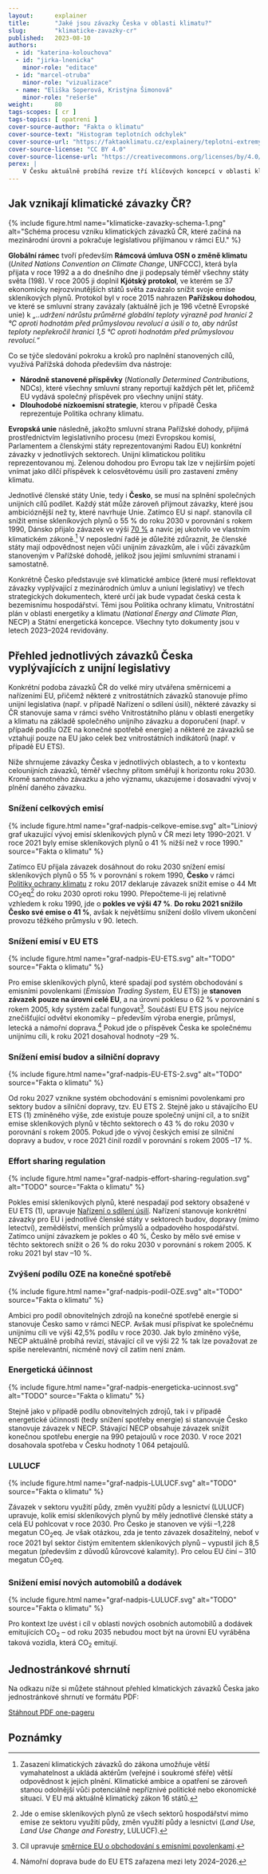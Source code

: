 ```yaml
---
layout:      explainer
title:       "Jaké jsou závazky Česka v oblasti klimatu?"
slug:        "klimaticke-zavazky-cr"
published:   2023-08-10
authors:
  - id: "katerina-kolouchova"
  - id: "jirka-lnenicka"
    minor-role: "editace"
  - id: "marcel-otruba"
    minor-role: "vizualizace"
  - name: "Eliška Soperová, Kristýna Šimonová"
    minor-role: "rešerše"
weight:      80
tags-scopes: [ cr ]
tags-topics: [ opatreni ]
cover-source-author: "Fakta o klimatu"
cover-source-text: "Histogram teplotních odchylek"
cover-source-url: "https://faktaoklimatu.cz/explainery/teplotni-extremy-cr"
cover-source-license: "CC BY 4.0"
cover-source-license-url: "https://creativecommons.org/licenses/by/4.0/deed.cs"
perex: |
    V Česku aktuálně probíhá revize tří klíčových koncepcí v oblasti klimatu a energetiky: Politiky ochrany klimatu, Vnitrostátního plánu v oblasti energetiky a klimatu a Státní energetické koncepce. Ty určí, jak bude vypadat česká cesta k bezemisní ekonomice a společnosti v probíhající dekádě. Všechny tři dokumenty musí reflektovat závazky vyplývající z mezinárodních úmluv a unijní legislativy. V následujícím textu se blíže podíváme na to, o jaké závazky jde a jak vznikají.
---
```


## Jak vznikají klimatické závazky ČR?

{% include figure.html
    name="klimaticke-zavazky-schema-1.png"
    alt="Schéma procesu vzniku klimatických závazků ČR, které začíná na mezinárodní úrovni a pokračuje legislativou přijímanou v rámci EU."
%}

**Globální rámec** tvoří především **Rámcová úmluva OSN o změně klimatu** (*United Nations Convention on Climate Change*, UNFCCC), která byla přijata v roce 1992 a a do dnešního dne ji podepsaly téměř všechny státy světa (198). V roce 2005 ji doplnil **Kjótský protokol**, ve kterém se 37 ekonomicky nejrozvinutějších států světa zavázalo snížit svoje emise skleníkových plynů. Protokol byl v roce 2015 nahrazen **Pařížskou dohodou**, ve které se smluvní strany zavázaly (aktuálně jich je 196 včetně Evropské unie) k *„..udržení nárůstu průměrné globální teploty výrazně pod hranicí 2 °C oproti hodnotám před průmyslovou revolucí a úsilí o to, aby nárůst teploty nepřekročil hranici 1,5 °C oproti hodnotám před průmyslovou revolucí.“*

Co se týče sledování pokroku a kroků pro naplnění stanovených cílů, využívá Pařížská dohoda především dva nástroje:

* **Národně stanovené příspěvky** (*Nationally Determined Contributions*, NDCs), které všechny smluvní strany reportují každých pět let, přičemž EU vydává společný příspěvek pro všechny unijní státy.
* **Dlouhodobé nízkoemisní strategie**, kterou v případě Česka reprezentuje Politika ochrany klimatu.

**Evropská unie** následně, jakožto smluvní strana Pařížské dohody, přijímá prostřednictvím legislativního procesu (mezi Evropskou komisí, Parlamentem a členskými státy reprezentovanými Radou EU) konkrétní závazky v jednotlivých sektorech. Unijní klimatickou politiku reprezentovanou mj. Zelenou dohodou pro Evropu tak lze v nejširším pojetí vnímat jako dílčí příspěvek k celosvětovému úsilí pro zastavení změny klimatu.

Jednotlivé členské státy Unie, tedy i **Česko**, se musí na splnění společných unijních cílů podílet. Každý stát může zároveň přijmout závazky, které jsou ambicióznější než ty, které navrhuje Unie. Zatímco EU si např. stanovila cíl snížit emise skleníkových plynů o 55 % do roku 2030 v porovnání s rokem 1990, Dánsko přijalo závazek ve výši [70 %](https://www.retsinformation.dk/eli/lta/2021/2580) a navíc jej ukotvilo ve vlastním klimatickém zákoně.[^klimaticke-zakony] V neposlední řadě je důležité zdůraznit, že členské státy mají odpovědnost nejen vůči unijním závazkům, ale i vůči závazkům stanoveným v Pařížské dohodě, jelikož jsou jejími smluvními stranami i samostatně.

Konkrétně Česko představuje své klimatické ambice (které musí reflektovat závazky vyplývající z mezinárodních úmluv a uniuní legislativy) ve třech strategických dokumentech, které určí jak bude vypadat česká cesta k bezemisnímu hospodářství. Těmi jsou Politika ochrany klimatu, Vnitrostátní plán v oblasti energetiky a klimatu (*National Energy and Climate Plan*, NECP) a Státní energetická koncepce. Všechny tyto dokumenty jsou v letech 2023–2024 revidovány.

## Přehled jednotlivých závazků Česka vyplývajících z unijní legislativy

Konkrétní podoba závazků ČR do velké míry utvářena směrnicemi a nařízeními EU, přičemž některé z vnitrostátních závazků stanovuje přímo unijní legislativa (např. v případě Nařízení o sdílení úsilí), některé závazky si ČR stanovuje sama v rámci svého Vnitrostátního plánu v oblasti energetiky a klimatu na základě společného unijního závazku a doporučení (např. v případě podílu OZE na konečné spotřebě energie) a některé ze závazků se vztahují pouze na EU jako celek bez vnitrostátních indikátorů (např. v případě EU ETS).

Níže shrnujeme závazky Česka v jednotlivých oblastech, a to v kontextu celounijních závazků, téměř všechny přitom směřují k horizontu roku 2030. Kromě samotného závazku a jeho významu, ukazujeme i dosavadní vývoj v plnění daného závazku.

<div class="grid-figures klimazavazky-grafy" markdown="1">

### Snížení celkových emisí

{% include figure.html
    name="graf-nadpis-celkove-emise.svg"
    alt="Liniový graf ukazující vývoj emisí skleníkových plynů v ČR mezi lety 1990–2021. V roce 2021 byly emise skleníkových plynů o 41 % nižší než v roce 1990."
    source="Fakta o klimatu"
%}

Zatímco EU přijala závazek dosáhnout do roku 2030 snížení emisí skleníkových plynů o 55 % v porovnání s rokem 1990, **Česko** v rámci [Politiky ochrany klimatu](https://www.mzp.cz/cz/politika_ochrany_klimatu_2017) z roku 2017 deklaruje závazek snížit emise o 44 Mt CO<sub>2</sub>eq[^emisni-zavazek-cr] do roku 2030 oproti roku 1990. Přepočteme-li jej relativně vzhledem k roku 1990, jde o **pokles ve výši 47 %**. **Do roku 2021 snížilo Česko své emise o 41 %**, avšak k největšímu snížení došlo vlivem ukončení provozu těžkého průmyslu v 90. letech.

### Snížení emisí v EU ETS

{% include figure.html
    name="graf-nadpis-EU-ETS.svg"
    alt="TODO"
    source="Fakta o klimatu"
%}

Pro emise skleníkových plynů, které spadají pod systém obchodování s emisními povolenkami (*Emission Trading System*, EU ETS) je **stanoven závazek pouze na úrovni celé EU**, a na úrovni poklesu o 62 % v porovnání s rokem 2005, kdy systém začal fungovat[^ets-smernice]. Součástí EU ETS jsou nejvíce znečišťující odvětví ekonomiky – především výroba energie, průmysl, letecká a námořní doprava.[^namorni-doprava] Pokud jde o příspěvek Česka ke společnému unijnímu cíli, k roku 2021 dosahoval hodnoty –29 %.

### Snížení emisí budov a silniční dopravy

{% include figure.html
    name="graf-nadpis-EU-ETS-2.svg"
    alt="TODO"
    source="Fakta o klimatu"
%}

Od roku 2027 vznikne systém obchodování s emisními povolenkami pro sektory budov a silniční dopravy, tzv. EU ETS 2. Stejně jako u stávajícího EU ETS (1) zmíněného výše, zde existuje pouze společný unijní cíl, a to snížit emise skleníkových plynů v těchto sektorech o 43 % do roku 2030 v porovnání s rokem 2005. Pokud jde o vývoj českých emisí ze silniční dopravy a budov, v roce 2021 činil rozdíl v porovnání s rokem 2005 –17 %.

### Effort sharing regulation

{% include figure.html
    name="graf-nadpis-effort-sharing-regulation.svg"
    alt="TODO"
    source="Fakta o klimatu"
%}

Pokles emisí skleníkových plynů, které nespadají pod sektory obsažené v EU ETS (1), upravuje [Nařízení o sdílení úsilí](https://eur-lex.europa.eu/legal-content/CS/TXT/?uri=celex%3A32023R0857). Nařízení stanovuje konkrétní závazky pro EU i jednotlivé členské státy v sektorech budov, dopravy (mimo letectví), zemědělství, menších průmyslů a odpadového hospodářství. Zatímco unijní závazkem je pokles o 40 %, Česko by mělo své emise v těchto sektorech snížit o 26 % do roku 2030 v porovnání s rokem 2005. K roku 2021 byl stav –10 %.

### Zvýšení podílu OZE na konečné spotřebě

{% include figure.html
    name="graf-nadpis-podil-OZE.svg"
    alt="TODO"
    source="Fakta o klimatu"
%}

Ambici pro podíl obnovitelných zdrojů na konečné spotřebě energie si stanovuje Česko samo v rámci NECP. Avšak musí přispívat ke společnému unijnímu cíli ve výši 42,5% podílu v roce 2030. Jak bylo zmíněno výše, NECP aktuálně probíhá revizí, stávající cíl ve výši 22 % tak lze považovat ze spíše nerelevantní, nicméně nový cíl zatím není znám.

### Energetická účinnost

{% include figure.html
    name="graf-nadpis-energeticka-ucinnost.svg"
    alt="TODO"
    source="Fakta o klimatu"
%}

Stejně jako v případě podílu obnovitelných zdrojů, tak i v případě energetické účinnosti (tedy snížení spotřeby energie) si stanovuje Česko stanovuje závazek v NECP. Stávající NECP obsahuje závazek snížit konečnou spotřebu energie na 990 petajoulů v roce 2030. V roce 2021 dosahovala spotřeba v Česku hodnoty 1 064 petajoulů.

### LULUCF

{% include figure.html
    name="graf-nadpis-LULUCF.svg"
    alt="TODO"
    source="Fakta o klimatu"
%}

Závazek v sektoru využití půdy, změn využití půdy a lesnictví (LULUCF) upravuje, kolik emisí skleníkových plynů by měly jednotlivé členské státy a celá EU pohlcovat v roce 2030. Pro Česko je stanoven ve výši –1,228 megatun CO<sub>2</sub>eq. Je však otázkou, zda je tento závazek dosažitelný, neboť v roce 2021 byl sektor čistým emitentem skleníkových plynů – vypustil jich 8,5 megatun (především z důvodů kůrovcové kalamity). Pro celou EU činí – 310 megatun CO<sub>2</sub>eq.

### Snižení emisí nových automobilů a dodávek

{% include figure.html
    name="graf-nadpis-LULUCF.svg"
    alt="TODO"
    source="Fakta o klimatu"
%}

Pro kontext lze uvést i cíl v oblasti nových osobních automobilů a dodávek emitujících CO<sub>2</sub> – od roku 2035 nebudou moct být na úrovni EU vyráběna taková vozidla, která CO<sub>2</sub> emitují.

</div>

## Jednostránkové shrnutí

Na odkazu níže si můžete stáhnout přehled klmatických závazků Česka jako jednostránkové shrnutí ve formátu PDF:

<div class="download">
  <a href="/assets-local/publications/2022-extremy-pocasi-a-klimaticka-zmena.pdf" class="btn btn-primary"><i class="fas fa-fw fa-download"></i>
   Stáhnout PDF one-pageru
  </a>
</div>

## Poznámky

[^klimaticke-zakony]: Zasazení klimatických závazků do zákona umožňuje větší vymahatelnost a ukládá aktérům (veřejné i soukromé sféře) větší odpovědnost k jejich plnění. Klimatické ambice a opatření se zároveň stanou odolnější vůči potenciálně nepříznivé politické nebo ekonomické situaci. V EU má aktuálně klimatický zákon 16 států.
[^emisni-zavazek-cr]: Jde o emise skleníkových plynů ze všech sektorů hospodářství mimo emise ze sektoru využití půdy, změn využití půdy a lesnictvi (*Land Use, Land Use Change and Forestry*, LULUCF).
[^ets-smernice]: Cíl upravuje [směrnice EU o obchodování s emisními povolenkami](https://eur-lex.europa.eu/legal-content/CS/TXT/?uri=celex%3A32023L0959).
[^namorni-doprava]: Námořní doprava bude do EU ETS zařazena mezi lety 2024–2026.
